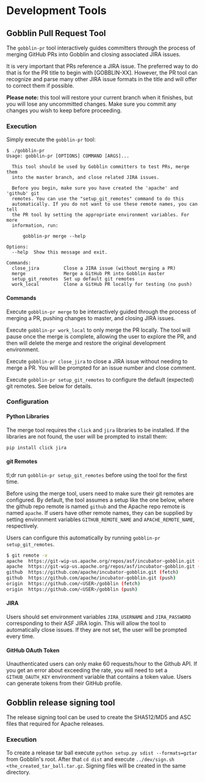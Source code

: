 # Development Tools

## Gobblin Pull Request Tool

The `gobblin-pr` tool interactively guides committers through the process of merging GitHub PRs into Gobblin and closing associated JIRA issues.

It is very important that PRs reference a JIRA issue. The preferred way to do that is for the PR title to begin with [GOBBLIN-XX]. However, the PR tool can recognize and parse many other JIRA issue formats in the title and will offer to correct them if possible.

__Please note:__ this tool will restore your current branch when it finishes, but you will lose any uncommitted changes. Make sure you commit any changes you wish to keep before proceeding.


### Execution
Simply execute the `gobblin-pr` tool:
```
$ ./gobblin-pr
Usage: gobblin-pr [OPTIONS] COMMAND [ARGS]...

  This tool should be used by Gobblin committers to test PRs, merge them
  into the master branch, and close related JIRA issues.

  Before you begin, make sure you have created the 'apache' and 'github' git
  remotes. You can use the "setup_git_remotes" command to do this
  automatically. If you do not want to use these remote names, you can tell
  the PR tool by setting the appropriate environment variables. For more
  information, run:

      gobblin-pr merge --help

Options:
  --help  Show this message and exit.

Commands:
  close_jira         Close a JIRA issue (without merging a PR)
  merge              Merge a GitHub PR into Gobblin master
  setup_git_remotes  Set up default git remotes
  work_local         Clone a GitHub PR locally for testing (no push)
```

#### Commands

Execute `gobblin-pr merge` to be interactively guided through the process of merging a PR, pushing changes to master, and closing JIRA issues.

Execute `gobblin-pr work_local` to only merge the PR locally. The tool will pause once the merge is complete, allowing the user to explore the PR, and then will delete the merge and restore the original development environment.

Execute `gobblin-pr close_jira` to close a JIRA issue without needing to merge a PR. You will be prompted for an issue number and close comment.

Execute `gobblin-pr setup_git_remotes` to configure the default (expected) git remotes. See below for details.

### Configuration

#### Python Libraries
The merge tool requires the `click` and `jira` libraries to be installed. If the libraries are not found, the user will be prompted to install them:
```bash
pip install click jira
```

#### git Remotes
tl;dr run `gobblin-pr setup_git_remotes` before using the tool for the first time.

Before using the merge tool, users need to make sure their git remotes are configured. By default, the tool assumes a setup like the one below, where the github repo remote is named `github` and the Apache repo remote is named `apache`. If users have other remote names, they can be supplied by setting environment variables `GITHUB_REMOTE_NAME` and `APACHE_REMOTE_NAME`, respectively.

Users can configure this automatically by running `gobblin-pr setup_git_remotes`.

```bash
$ git remote -v
apache	https://git-wip-us.apache.org/repos/asf/incubator-gobblin.git (fetch)
apache	https://git-wip-us.apache.org/repos/asf/incubator-gobblin.git (push)
github	https://github.com/apache/incubator-gobblin.git (fetch)
github	https://github.com/apache/incubator-gobblin.git (push)
origin	https://github.com/<USER>/gobblin (fetch)
origin	https://github.com/<USER>/gobblin (push)
```

#### JIRA
Users should set environment variables `JIRA_USERNAME` and `JIRA_PASSWORD` corresponding to their ASF JIRA login. This will allow the tool to automatically close issues. If they are not set, the user will be prompted every time.

#### GitHub OAuth Token
Unauthenticated users can only make 60 requests/hour to the Github API. If you get an error about exceeding the rate, you will need to set a `GITHUB_OAUTH_KEY` environment variable that contains a token value. Users can generate tokens from their GitHub profile.

## Gobblin release signing tool
The release signing tool can be used to create the SHA512/MD5 and ASC files that required for Apache releases.

### Execution
To create a release tar ball execute `python setup.py sdist --formats=gztar` from Gobblin's root. After that `cd dist` and
execute `../dev/sign.sh <the_created_tar_ball.tar.gz`. Signing files will be created in the same directory.
